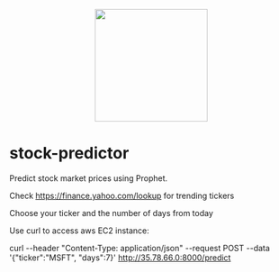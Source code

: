 <p align = "center" draggable=”false” ><img src="https://encrypted-tbn0.gstatic.com/images?q=tbn:ANd9GcTxnJjqd48VnXk-EoDT6XVO78MlHEX5SXkczQVJEYzmd_CQJGZCyUroKPuPVUAJ2JlMJOc&usqp=CAU" 
     width="200px"
     height="auto"/>
</p>

# stock-predictor

Predict stock market prices using Prophet.

Check https://finance.yahoo.com/lookup for trending tickers

Choose your ticker and the number of days from today

Use curl to access aws EC2 instance:

curl --header "Content-Type: application/json" --request POST --data '{"ticker":"MSFT", "days":7}' http://35.78.66.0:8000/predict